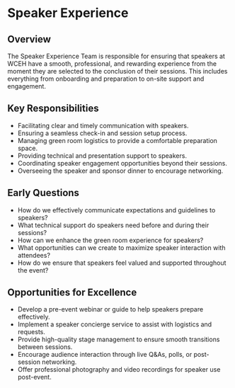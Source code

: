 # Speaker Experience

## Overview
The Speaker Experience Team is responsible for ensuring that speakers at WCEH have a smooth, professional, and rewarding experience from the moment they are selected to the conclusion of their sessions. This includes everything from onboarding and preparation to on-site support and engagement.

## Key Responsibilities
- Facilitating clear and timely communication with speakers.
- Ensuring a seamless check-in and session setup process.
- Managing green room logistics to provide a comfortable preparation space.
- Providing technical and presentation support to speakers.
- Coordinating speaker engagement opportunities beyond their sessions.
- Overseeing the speaker and sponsor dinner to encourage networking.

## Early Questions
- How do we effectively communicate expectations and guidelines to speakers?
- What technical support do speakers need before and during their sessions?
- How can we enhance the green room experience for speakers?
- What opportunities can we create to maximize speaker interaction with attendees?
- How do we ensure that speakers feel valued and supported throughout the event?

## Opportunities for Excellence
- Develop a pre-event webinar or guide to help speakers prepare effectively.
- Implement a speaker concierge service to assist with logistics and requests.
- Provide high-quality stage management to ensure smooth transitions between sessions.
- Encourage audience interaction through live Q&As, polls, or post-session networking.
- Offer professional photography and video recordings for speaker use post-event.